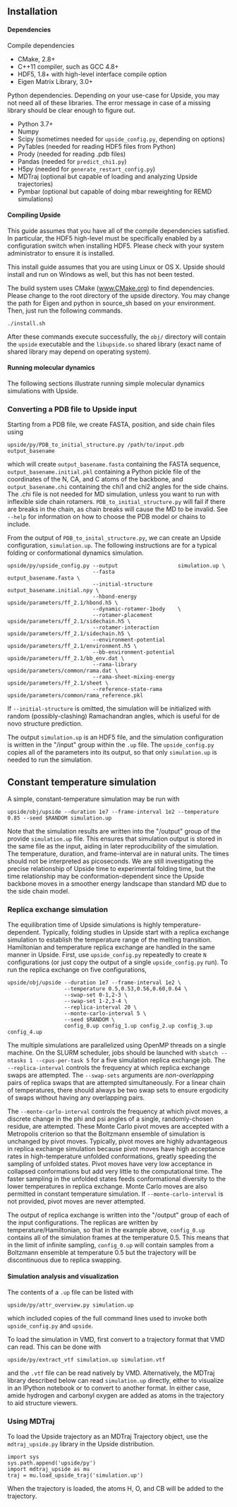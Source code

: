 ## Installation

#### Dependencies

Compile dependencies

  * CMake, 2.8+
  * C++11 compiler, such as GCC 4.8+
  * HDF5, 1.8+ with high-level interface compile option
  * Eigen Matrix Library, 3.0+

Python dependencies.  Depending on your use-case for Upside, you may not need
all of these libraries.  The error message in case of a missing library should
be clear enough to figure out.

  * Python 3.7+
  * Numpy
  * Scipy (sometimes needed for `upside_config.py`, depending on options)
  * PyTables (needed for reading HDF5 files from Python)
  * Prody (needed for reading .pdb files)
  * Pandas (needed for `predict_chi1.py`)
  * H5py (needed for `generate_restart_config.py`)
  * MDTraj (optional but capable of loading and analyzing Upside trajectories)
  * Pymbar (optional but capable of doing mbar reweighting for REMD simulations)

#### Compiling Upside

This guide assumes that you have all of the compile dependencies satisfied.  In
particular, the HDF5 high-level must be specifically enabled by a configuration
switch when installing HDF5.  Please check with your system administrator to
ensure it is installed.

This install guide assumes that you are using Linux or OS X.  Upside should
install and run on Windows as well, but this has not been tested.

The build system uses CMake (www.CMake.org) to find dependencies.  Please
change to the root directory of the upside directory. You may change the path 
for Eigen and python in source_sh based on your environment. Then, just run
the following commands.

    ./install.sh

After these commands execute successfully, the `obj/` directory will contain
the `upside` executable and the `libupside.so` shared library (exact name of
shared library may depend on operating system).

#### Running molecular dynamics

The following sections illustrate running simple molecular dynamics simulations
with Upside.

### Converting a PDB file to Upside input

Starting from a PDB file, we create FASTA, position, and side chain files using

    upside/py/PDB_to_initial_structure.py /path/to/input.pdb output_basename

which will create `output_basename.fasta` containing the FASTA sequence,
`output_basename.initial.pkl` containing a Python pickle file of the
coordinates of the N, CA, and C atoms of the backbone, and
`output_basename.chi` containing the chi1 and chi2 angles for the side chains.
The .chi file is not needed for MD simulation, unless you want to run with
inflexible side chain rotamers.  `PDB_to_initial_structure.py` will fail if there
are breaks in the chain, as chain breaks will cause the MD to be invalid.  See
`--help` for information on how to choose the PDB model or chains to include.

From the output of `PDB_to_inital_structure.py`, we can create an Upside
configuration, `simulation.up`.  The following instructions are for a typical
folding or conformational dynamics simulation.

    upside/py/upside_config.py --output                   simulation.up \
                               --fasta                    output_basename.fasta \
                               --initial-structure        output_basename.initial.npy \
                               --hbond-energy             upside/parameters/ff_2.1/hbond.h5 \
                               --dynamic-rotamer-1body    \
                               --rotamer-placement        upside/parameters/ff_2.1/sidechain.h5 \
                               --rotamer-interaction      upside/parameters/ff_2.1/sidechain.h5 \
                               --environment-potential    upside/parameters/ff_2.1/environment.h5 \
                               --bb-environment-potential upside/parameters/ff_2.1/bb_env.dat \
                               --rama-library             upside/parameters/common/rama.dat \
                               --rama-sheet-mixing-energy upside/parameters/ff_2.1/sheet \
                               --reference-state-rama     upside/parameters/common/rama_reference.pkl

If `--initial-structure` is omitted, the simulation will be initialized with
random (possibly-clashing) Ramachandran angles, which is useful for de novo
structure prediction.

The output `simulation.up` is an HDF5 file, and the simulation configuration is
written in the "/input" group within the `.up` file.  The `upside_config.py`
copies all of the parameters into its output, so that only `simulation.up` is
needed to run the simulation.  

## Constant temperature simulation

A simple, constant-temperature simulation may be run with 

    upside/obj/upside --duration 1e7 --frame-interval 1e2 --temperature 0.85 --seed $RANDOM simulation.up

Note that the simulation results are written into the "/output" group of the
provide `simulation.up` file.  This ensures that simulation output is stored in
the same file as the input, aiding in later reproducibility of the simulation.
The temperature, duration, and frame-interval are in natural units.  The times
should not be interpreted as picoseconds.  We are still investigating the
precise relationship of Upside time to experimental folding time, but the time
relationship may be conformation-dependent since the Upside backbone moves in a
smoother energy landscape than standard MD due to the side chain model. 

### Replica exchange simulation

The equilibration time of Upside simulations is highly temperature-dependent.
Typically, folding studies in Upside start with a replica exchange simulation
to establish the temperature range of the melting transition.  Hamiltonian and
temperature replica exchange are handled in the same manner in Upside.  First,
use `upside_config.py` repeatedly to create `N` configurations (or just copy
the output of a single `upside_config.py` run).  To run the replica exchange on
five configurations,

    upside/obj/upside --duration 1e7 --frame-interval 1e2 \
                      --temperature 0.5,0.53,0.56,0.60,0.64 \
                      --swap-set 0-1,2-3 \
                      --swap-set 1-2,3-4 \
                      --replica-interval 20 \
                      --monte-carlo-interval 5 \
                      --seed $RANDOM \
                      config_0.up config_1.up config_2.up config_3.up config_4.up

The multiple simulations are parallelized using OpenMP threads on a single
machine.  On the SLURM scheduler, jobs should be launched with `sbatch --ntasks
1 --cpus-per-task 5` for a five simulation replica exchange job.  The
`--replica-interval` controls the frequency at which replica exchange swaps are
attempted.  The `--swap-sets` arguments are *non-overlapping* pairs of replica
swaps that are attempted simultaneously.  For a linear chain of temperatures,
there should always be two swap sets to ensure ergodicity of swaps without
having any overlapping pairs.

The `--monte-carlo-interval` controls the frequency at which pivot moves, a
discrete change in the phi and psi angles of a single, randomly-chosen residue,
are attempted.  These Monte Carlo pivot moves are accepted with a Metropolis
criterion so that the Boltzmann ensemble of simulation is unchanged by pivot
moves.  Typically, pivot moves are highly advantageous in replica exchange
simulation because pivot moves have high acceptance rates in high-temperature
unfolded conformations, greatly speeding the sampling of unfolded states.
Pivot moves have very low acceptance in collapsed conformations but add very
little to the computational time.  The faster sampling in the unfolded states
feeds conformational diversity to the lower temperatures in replica exchange.
Monte Carlo moves are also permitted in constant temperature simulation.  If
`--monte-carlo-interval` is not provided, pivot moves are never attempted.

The output of replica exchange is written into the "/output" group of each of
the input configurations.  The replicas are written by temperature/Hamiltonian,
so that in the example above, `config_0.up` contains all of the simulation
frames at the temperature 0.5.  This means that in the limit of infinite sampling, 
`config_0.up` will contain samples from a Boltzmann ensemble at temperature 0.5 but 
the trajectory will be discontinuous due to replica swapping.

#### Simulation analysis and visualization

The contents of a `.up` file can be listed with

    upside/py/attr_overview.py simulation.up

which included copies of the full command lines used to invoke both
`upside_config.py` and `upside`.  

To load the simulation in VMD, first convert to a trajectory format
that VMD can read.  This can be done with

    upside/py/extract_vtf simulation.up simulation.vtf

and the `.vtf` file can be read natively by VMD. Alternatively, the MDTraj
library described below can read `simulation.up` directly, either to visualize
in an IPython notebook or to convert to another format.  In either case, amide
hydrogen and carbonyl oxygen are added as atoms in the trajectory to aid
structure viewers.

### Using MDTraj

To load the Upside trajectory as an MDTraj Trajectory object, use the
`mdtraj_upside.py` library in the Upside distribution.  

    import sys
    sys.path.append('upside/py')
    import mdtraj_upside as mu
    traj = mu.load_upside_traj('simulation.up')

When the trajectory is loaded, the atoms H, O, and CB will be added to the
trajectory.
